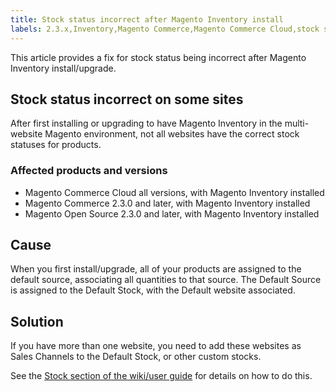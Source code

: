 ```yaml
---
title: Stock status incorrect after Magento Inventory install
labels: 2.3.x,Inventory,Magento Commerce,Magento Commerce Cloud,stock status,troubleshooting
---
```


This article provides a fix for stock status being incorrect after Magento Inventory install/upgrade.

## Stock status incorrect on some sites

After first installing or upgrading to have Magento Inventory in the multi-website Magento environment, not all websites have the correct stock statuses for products. 

### Affected products and versions

* Magento Commerce Cloud all versions,  with Magento Inventory installed 
* Magento Commerce 2.3.0 and later, with Magento Inventory installed 
* Magento Open Source 2.3.0 and later,  with Magento Inventory installed 

## Cause

When you first install/upgrade, all of your products are assigned to the default source, associating all quantities to that source. The Default Source is assigned to the Default Stock, with the Default website associated. 

## Solution

If you have more than one website, you need to add these websites as Sales Channels to the Default Stock, or other custom stocks. 

See the [Stock section of the wiki/user guide](https://docs.magento.com/m2/ce/user_guide/catalog/inventory-stock.html) for details on how to do this. 